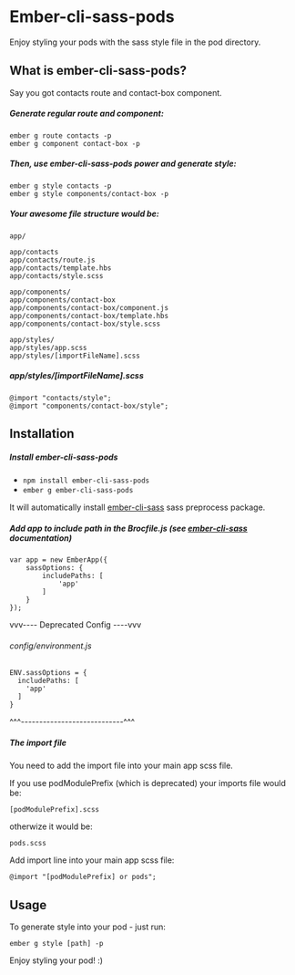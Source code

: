 # Ember-cli-sass-pods

Enjoy styling your pods with the sass style file in the pod directory.

## What is ember-cli-sass-pods?
Say you got contacts route and contact-box component.
##### Generate regular route and component:
```
ember g route contacts -p
ember g component contact-box -p
```
##### Then, use ember-cli-sass-pods power and generate style:
```
ember g style contacts -p
ember g style components/contact-box -p
```

##### Your awesome file structure would be:
```
app/

app/contacts
app/contacts/route.js
app/contacts/template.hbs
app/contacts/style.scss

app/components/
app/components/contact-box
app/components/contact-box/component.js
app/components/contact-box/template.hbs
app/components/contact-box/style.scss

app/styles/
app/styles/app.scss
app/styles/[importFileName].scss
```
##### app/styles/[importFileName].scss
```
@import "contacts/style";
@import "components/contact-box/style";
```

## Installation

##### Install ember-cli-sass-pods

* `npm install ember-cli-sass-pods`
* `ember g ember-cli-sass-pods`

It will automatically install [ember-cli-sass](https://github.com/aexmachina/ember-cli-sass#ember-cli-sass) sass preprocess package.

##### Add app to include path in the Brocfile.js (see [ember-cli-sass](https://github.com/aexmachina/ember-cli-sass#ember-cli-sass) documentation)

```
var app = new EmberApp({
    sassOptions: {
        includePaths: [
            'app'
        ]
    }
});
```

vvv---- Deprecated Config ----vvv
###### config/environment.js
```
ENV.sassOptions = {
  includePaths: [
    'app'
  ]
}
```
^^^----------------------------^^^


##### The import file
You need to add the import file into your main app scss file.

If you use podModulePrefix (which is deprecated) your imports file would be:
```
[podModulePrefix].scss
```
otherwize it would be:
```
pods.scss
```
Add import line into your main app scss file:

```
@import "[podModulePrefix] or pods";
```

## Usage

To generate style into your pod - just run:

```
ember g style [path] -p
```

Enjoy styling your pod! :)
